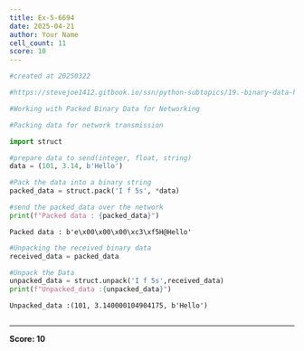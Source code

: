 ```yaml
---
title: Ex-5-6694
date: 2025-04-21
author: Your Name
cell_count: 11
score: 10
---
```


```python
#created at 20250322
```


```python
#https://stevejoe1412.gitbook.io/ssn/python-subtopics/19.-binary-data-handling
```


```python
#Working with Packed Binary Data for Networking 
```


```python
#Packing data for network transmission
```


```python
import struct
```


```python
#prepare data to send(integer, float, string)
data = (101, 3.14, b'Hello')
```


```python
#Pack the data into a binary string 
packed_data = struct.pack('I f 5s', *data)
```


```python
#send the packed_data over the network
print(f"Packed data : {packed_data}")
```

    Packed data : b'e\x00\x00\x00\xc3\xf5H@Hello'



```python
#Unpacking the received binary data 
received_data = packed_data
```


```python
#Unpack the Data
unpacked_data = struct.unpack('I f 5s',received_data)
print(f"Unpacked_data :{unpacked_data}")
```

    Unpacked_data :(101, 3.140000104904175, b'Hello')



```python

```


---
**Score: 10**